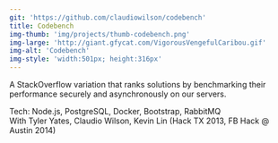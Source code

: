 ```yaml
---
git: 'https://github.com/claudiowilson/codebench'
title: Codebench
img-thumb: 'img/projects/thumb-codebench.png'
img-large: 'http://giant.gfycat.com/VigorousVengefulCaribou.gif'
img-alt: 'Codebench'
img-style: 'width:501px; height:316px'
---
```


A StackOverflow variation that ranks solutions by benchmarking their performance securely and asynchronously on our servers.


<p-dark>Tech: Node.js, PostgreSQL, Docker, Bootstrap, RabbitMQ</br>With Tyler Yates, Claudio Wilson, Kevin Lin (Hack TX 2013, FB Hack @ Austin 2014)</p-dark>